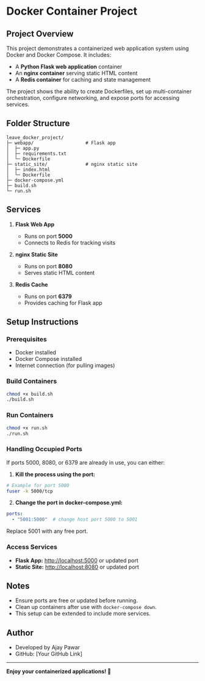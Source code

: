# Docker Container Project

## Project Overview
This project demonstrates a containerized web application system using Docker and Docker Compose. It includes:

- A **Python Flask web application** container
- An **nginx container** serving static HTML content
- A **Redis container** for caching and state management

The project shows the ability to create Dockerfiles, set up multi-container orchestration, configure networking, and expose ports for accessing services.

## Folder Structure
```
leave_docker_project/
├─ webapp/                   # Flask app
│  ├─ app.py
│  ├─ requirements.txt
│  └─ Dockerfile
├─ static_site/              # nginx static site
│  ├─ index.html
│  └─ Dockerfile
├─ docker-compose.yml
├─ build.sh
└─ run.sh
```

## Services

1. **Flask Web App**
   - Runs on port **5000**
   - Connects to Redis for tracking visits

2. **nginx Static Site**
   - Runs on port **8080**
   - Serves static HTML content

3. **Redis Cache**
   - Runs on port **6379**
   - Provides caching for Flask app

## Setup Instructions

### Prerequisites
- Docker installed
- Docker Compose installed
- Internet connection (for pulling images)

### Build Containers
```bash
chmod +x build.sh
./build.sh
```

### Run Containers
```bash
chmod +x run.sh
./run.sh
```

### Handling Occupied Ports
If ports 5000, 8080, or 6379 are already in use, you can either:

1. **Kill the process using the port:**
```bash
# Example for port 5000
fuser -k 5000/tcp
```

2. **Change the port in docker-compose.yml:**
```yaml
ports:
  - "5001:5000"  # change host port 5000 to 5001
```
Replace 5001 with any free port.

### Access Services
- **Flask App:** [http://localhost:5000](http://localhost:5000) or updated port
- **Static Site:** [http://localhost:8080](http://localhost:8080) or updated port

## Notes
- Ensure ports are free or updated before running.
- Clean up containers after use with `docker-compose down`.
- This setup can be extended to include more services.

## Author
- Developed by Ajay Pawar
- GitHub: [Your GitHub Link]

---
**Enjoy your containerized applications! 🚀**
